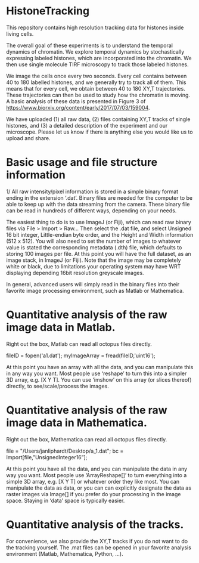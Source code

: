 # HistoneTracking

This repository contains high resolution tracking data for histones inside living cells. 

The overall goal of these experiments is to understand the temporal dynamics of chromatin. 
We explore temporal dynamics by stochastically expressing labeled histones, which are 
incorporated into the chromatin. We then use single molecule TIRF microscopy to 
track those labeled histones. 

We image the cells once every two seconds. Every cell contains between 40 to 180 labelled histones, and we generally try to track all of them. 
This means that for every cell, we obtain between 40 to 180 XY,T trajectories. These trajectories can then be used to study how the 
chromatin is moving. A basic analysis of these data is presented in Figure 3 of 
https://www.biorxiv.org/content/early/2017/07/03/159004.   
 
We have uploaded (1) all raw data, (2) files containing XY,T tracks of single histones, 
and (3) a detailed description of the experiment and our microscope. 
Please let us know if there is anything else you would like us to upload and share.

# Basic usage and file structure information

1/ All raw intensity/pixel information is stored in a simple binary format ending in the extension ‘.dat’. 
Binary files are needed for the computer to be able to keep up with the data streaming from the camera. 
These binary file can be read in hundreds of different ways, depending on your needs.

The easiest thing to do is to use ImageJ (or Fiji), which can read raw binary files via File > Import > Raw... 
Then select the .dat file, and select Unsigned 16 bit integer, Little-endian byte order, and the 
Height and Width information (512 x 512). You will also need to set the number of images to whatever 
value is stated the corresponding metadata (.dth) file, which defaults to storing 100 images per file. 
At this point you will have the full dataset, as an image stack, in ImageJ (or Fiji). 
Note that the image may be completely white or black, due to limitations your operating system may 
have WRT displaying depending 16bit resolution greyscale images.

In general, advanced users will simply read in the binary files into their favorite image processing 
environment, such as Matlab or Mathematica.

# Quantitative analysis of the raw image data in Matlab. 

Right out the box, Matlab can read all octopus files directly. 

fileID = fopen('a1.dat');
myImageArray = fread(fileID,'uint16');

At this point you have an array with all the data, and you can manipulate this in any way you want. 
Most people use ‘reshape’ to turn this into a simpler 3D array, e.g. [X Y T]. 
You can use ‘imshow’ on this array (or slices thereof) directly, to see/scale/process the images.

# Quantitative analysis of the raw image data in Mathematica. 

Right out the box, Mathematica can read all octopus files directly. 

file = "/Users/janliphardt/Desktop/a_1.dat";
bc = Import[file,”UnsignedInteger16”];

At this point you have all the data, and you can manipulate the data in any way you want. 
Most people use ‘ArrayReshape[]’ to turn everything into a simple 3D array, e.g. [X Y T] 
or whatever order they like most. You can manipulate the data as data, or you can can explicitly 
designate the data as raster images via Image[] if you prefer do your processing 
in the image space. Staying in ‘data’ space is typically easier. 

# Quantitative analysis of the tracks.

For convenience, we also provide the XY,T tracks if you do not want to do the tracking yourself. 
The .mat files can be opened in your favorite analysis environment (Matlab, Mathematica, Python, ...).

 



  
